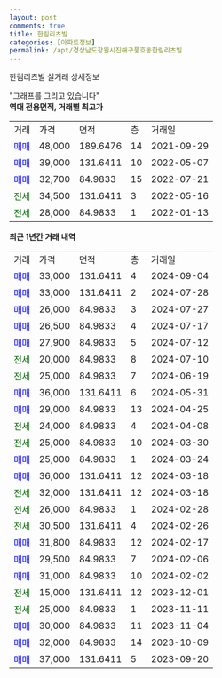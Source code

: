 ```yaml
---
layout: post
comments: true
title: 한림리츠빌
categories: [아파트정보]
permalink: /apt/경상남도창원시진해구풍호동한림리츠빌
---
```


한림리츠빌 실거래 상세정보

<script type="text/javascript">
  google.charts.load('current', {'packages':['line', 'corechart']});
  google.charts.setOnLoadCallback(drawChart);

  function drawChart() {
    var data = new google.visualization.DataTable();
    data.addColumn('date', '거래일');
    data.addColumn('number', "매매");
    data.addColumn('number', "전세");
    data.addColumn('number', "전매");

    data.addRows([[new Date(Date.parse("2024-09-04")), 33000, null, null], [new Date(Date.parse("2024-07-28")), 33000, null, null], [new Date(Date.parse("2024-07-27")), 26000, null, null], [new Date(Date.parse("2024-07-17")), 26500, null, null], [new Date(Date.parse("2024-07-12")), 27900, null, null], [new Date(Date.parse("2024-07-10")), null, 20000, null], [new Date(Date.parse("2024-06-19")), null, 25000, null], [new Date(Date.parse("2024-05-31")), 36000, null, null], [new Date(Date.parse("2024-04-25")), 29000, null, null], [new Date(Date.parse("2024-04-08")), null, 24000, null], [new Date(Date.parse("2024-03-30")), null, 25000, null], [new Date(Date.parse("2024-03-24")), 25000, null, null], [new Date(Date.parse("2024-03-18")), 36000, null, null], [new Date(Date.parse("2024-03-18")), null, 32000, null], [new Date(Date.parse("2024-02-28")), null, 26000, null], [new Date(Date.parse("2024-02-26")), null, 30500, null], [new Date(Date.parse("2024-02-17")), 31800, null, null], [new Date(Date.parse("2024-02-06")), 29500, null, null], [new Date(Date.parse("2024-02-02")), 31000, null, null], [new Date(Date.parse("2023-12-01")), null, 15000, null], [new Date(Date.parse("2023-11-11")), null, 25000, null], [new Date(Date.parse("2023-11-04")), 30000, null, null], [new Date(Date.parse("2023-10-09")), 32000, null, null], [new Date(Date.parse("2023-09-20")), 37000, null, null]]);

    var options = {
      hAxis: {
        format: 'yyyy/MM/dd'
      },    
      lineWidth: 0,
      pointsVisible: true,    
      title: '최근 1년간 유형별 실거래가 분포',
      legend: { position: 'bottom' }
    };

    var formatter = new google.visualization.NumberFormat({pattern:'###,###'} );
    formatter.format(data, 1);
    formatter.format(data, 2);
    
    setTimeout(function() {
        var chart = new google.visualization.LineChart(document.getElementById('columnchart_material'));
        chart.draw(data, (options));
        document.getElementById('loading').style.display = 'none';
    }, 200);
  }
</script>


<div id="loading" style="z-index:20; display: block; margin-left: 0px">"그래프를 그리고 있습니다"</div>
<div id="columnchart_material" style="width: 95%; margin-left: 0px; display: block"></div>
<!-- contents start -->
<b>역대 전용면적, 거래별 최고가</b>
<table class="sortable">
    <tr>
      <td>거래</td>
      <td>가격</td>
      <td>면적</td>
      <td>층</td>
      <td>거래일</td>
    </tr>
        <tr>
          <td><a style="color: blue">매매</a></td>
          <td>48,000</td>
          <td>189.6476</td>
          <td>14</td>
          <td>2021-09-29</td>
        </tr>            <tr>
          <td><a style="color: blue">매매</a></td>
          <td>39,000</td>
          <td>131.6411</td>
          <td>10</td>
          <td>2022-05-07</td>
        </tr>            <tr>
          <td><a style="color: blue">매매</a></td>
          <td>32,700</td>
          <td>84.9833</td>
          <td>15</td>
          <td>2022-07-21</td>
        </tr>        
        <tr>
              <td><a style="color: darkgreen">전세</a></td>
              <td>34,500</td>
              <td>131.6411</td>
              <td>3</td>
              <td>2022-05-16</td>
            </tr>            <tr>
              <td><a style="color: darkgreen">전세</a></td>
              <td>28,000</td>
              <td>84.9833</td>
              <td>1</td>
              <td>2022-01-13</td>
            </tr>        
    
</table>

<b>최근 1년간 거래 내역</b>

<table class="sortable">
    <tr>
      <td>거래</td>
      <td>가격</td>
      <td>면적</td>
      <td>층</td>
      <td>거래일</td>
    </tr>
    <tr>
      <td><a style="color: blue">매매</a></td>
      <td>33,000</td>
      <td>131.6411</td>
      <td>4</td>
      <td>2024-09-04</td>
    </tr>          <tr>
      <td><a style="color: blue">매매</a></td>
      <td>33,000</td>
      <td>131.6411</td>
      <td>2</td>
      <td>2024-07-28</td>
    </tr>          <tr>
      <td><a style="color: blue">매매</a></td>
      <td>26,000</td>
      <td>84.9833</td>
      <td>3</td>
      <td>2024-07-27</td>
    </tr>          <tr>
      <td><a style="color: blue">매매</a></td>
      <td>26,500</td>
      <td>84.9833</td>
      <td>4</td>
      <td>2024-07-17</td>
    </tr>          <tr>
      <td><a style="color: blue">매매</a></td>
      <td>27,900</td>
      <td>84.9833</td>
      <td>5</td>
      <td>2024-07-12</td>
    </tr>          <tr>
      <td><a style="color: darkgreen">전세</a></td>
      <td>20,000</td>
      <td>84.9833</td>
      <td>8</td>
      <td>2024-07-10</td>
    </tr>          <tr>
      <td><a style="color: darkgreen">전세</a></td>
      <td>25,000</td>
      <td>84.9833</td>
      <td>7</td>
      <td>2024-06-19</td>
    </tr>          <tr>
      <td><a style="color: blue">매매</a></td>
      <td>36,000</td>
      <td>131.6411</td>
      <td>6</td>
      <td>2024-05-31</td>
    </tr>          <tr>
      <td><a style="color: blue">매매</a></td>
      <td>29,000</td>
      <td>84.9833</td>
      <td>13</td>
      <td>2024-04-25</td>
    </tr>          <tr>
      <td><a style="color: darkgreen">전세</a></td>
      <td>24,000</td>
      <td>84.9833</td>
      <td>4</td>
      <td>2024-04-08</td>
    </tr>          <tr>
      <td><a style="color: darkgreen">전세</a></td>
      <td>25,000</td>
      <td>84.9833</td>
      <td>10</td>
      <td>2024-03-30</td>
    </tr>          <tr>
      <td><a style="color: blue">매매</a></td>
      <td>25,000</td>
      <td>84.9833</td>
      <td>1</td>
      <td>2024-03-24</td>
    </tr>          <tr>
      <td><a style="color: blue">매매</a></td>
      <td>36,000</td>
      <td>131.6411</td>
      <td>12</td>
      <td>2024-03-18</td>
    </tr>          <tr>
      <td><a style="color: darkgreen">전세</a></td>
      <td>32,000</td>
      <td>131.6411</td>
      <td>12</td>
      <td>2024-03-18</td>
    </tr>          <tr>
      <td><a style="color: darkgreen">전세</a></td>
      <td>26,000</td>
      <td>84.9833</td>
      <td>1</td>
      <td>2024-02-28</td>
    </tr>          <tr>
      <td><a style="color: darkgreen">전세</a></td>
      <td>30,500</td>
      <td>131.6411</td>
      <td>4</td>
      <td>2024-02-26</td>
    </tr>          <tr>
      <td><a style="color: blue">매매</a></td>
      <td>31,800</td>
      <td>84.9833</td>
      <td>12</td>
      <td>2024-02-17</td>
    </tr>          <tr>
      <td><a style="color: blue">매매</a></td>
      <td>29,500</td>
      <td>84.9833</td>
      <td>7</td>
      <td>2024-02-06</td>
    </tr>          <tr>
      <td><a style="color: blue">매매</a></td>
      <td>31,000</td>
      <td>84.9833</td>
      <td>10</td>
      <td>2024-02-02</td>
    </tr>          <tr>
      <td><a style="color: darkgreen">전세</a></td>
      <td>15,000</td>
      <td>131.6411</td>
      <td>12</td>
      <td>2023-12-01</td>
    </tr>          <tr>
      <td><a style="color: darkgreen">전세</a></td>
      <td>25,000</td>
      <td>84.9833</td>
      <td>1</td>
      <td>2023-11-11</td>
    </tr>          <tr>
      <td><a style="color: blue">매매</a></td>
      <td>30,000</td>
      <td>84.9833</td>
      <td>11</td>
      <td>2023-11-04</td>
    </tr>          <tr>
      <td><a style="color: blue">매매</a></td>
      <td>32,000</td>
      <td>84.9833</td>
      <td>14</td>
      <td>2023-10-09</td>
    </tr>          <tr>
      <td><a style="color: blue">매매</a></td>
      <td>37,000</td>
      <td>131.6411</td>
      <td>5</td>
      <td>2023-09-20</td>
    </tr>      </table>
<!-- contents end -->    


